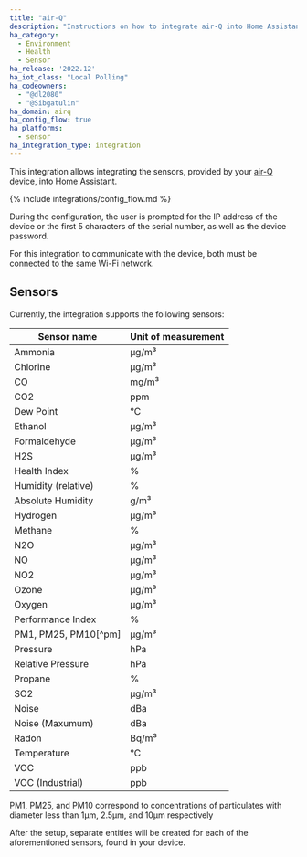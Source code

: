 ```yaml
---
title: "air-Q"
description: "Instructions on how to integrate air-Q into Home Assistant"
ha_category:
  - Environment
  - Health
  - Sensor
ha_release: '2022.12'
ha_iot_class: "Local Polling"
ha_codeowners:
  - "@dl2080"
  - "@Sibgatulin"
ha_domain: airq
ha_config_flow: true
ha_platforms:
  - sensor
ha_integration_type: integration
---
```


This integration allows integrating the sensors, provided by your [air-Q](https://www.air-q.com/) device, into Home Assistant.

{% include integrations/config_flow.md %}

During the configuration, the user is prompted for the IP address of the device or the first 5 characters of the serial number, as well as the device password.

For this integration to communicate with the device, both must be connected to the same Wi-Fi network.

## Sensors

Currently, the integration supports the following sensors:

| Sensor name          | Unit of measurement |
|----------------------|---------------------|
| Ammonia              | µg/m³               |
| Chlorine             | µg/m³               |
| CO                   | mg/m³               |
| CO2                  | ppm                 |
| Dew Point            | °C                  |
| Ethanol              | µg/m³               |
| Formaldehyde         | µg/m³               |
| H2S                  | µg/m³               |
| Health Index         | %                   |
| Humidity (relative)  | %                   |
| Absolute Humidity    | g/m³                |
| Hydrogen             | µg/m³               |
| Methane              | %                   |
| N2O                  | µg/m³               |
| NO                   | µg/m³               |
| NO2                  | µg/m³               |
| Ozone                | µg/m³               |
| Oxygen               | µg/m³               |
| Performance Index    | %                   |
| PM1, PM25, PM10[^pm] | µg/m³               |
| Pressure             | hPa                 |
| Relative Pressure    | hPa                 |
| Propane              | %                   |
| SO2                  | µg/m³               |
| Noise                | dBa                 |
| Noise (Maxumum)      | dBa                 |
| Radon                | Bq/m³               |
| Temperature          | °C                  |
| VOC                  | ppb                 |
| VOC (Industrial)     | ppb                 |

PM1, PM25, and PM10 correspond to concentrations of particulates with diameter less than 1µm, 2.5µm, and 10µm respectively

After the setup, separate entities will be created for each of the aforementioned sensors, found in your device.
